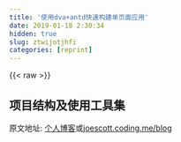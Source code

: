 ```yaml
---
title: '使用dva+antd快速构建单页面应用' 
date: 2019-01-18 2:30:34
hidden: true
slug: ztwijotjhfi
categories: [reprint]
---
```


{{< raw >}}

                    
<h2 id="articleHeader0">项目结构及使用工具集</h2>
<p>原文地址: <a href="http://www.mh611.com/blog/2017/03/23/build-app-with-dva-antd/" rel="nofollow noreferrer" target="_blank">个人博客</a>或<a href="http://joescott.coding.me/blog/2017/03/23/build-app-with-dva-antd/" rel="nofollow noreferrer" target="_blank">joescott.coding.me/blog</a></p>
<div class="widget-codetool" style="display:none;">
      <div class="widget-codetool--inner">
      <span class="selectCode code-tool" data-toggle="tooltip" data-placement="top" title="" data-original-title="全选"></span>
      <span type="button" class="copyCode code-tool" data-toggle="tooltip" data-placement="top" data-clipboard-text="`project
   |----- src    项目源代码
   |----- dist   项目编译目标
   |----- .roadhogrc 路霸运行配置文件
   |----- lumen_api RESTful api代码目录
   |----- mock   模拟数据服务目录


`src
  |---  index.js      入口js文件
  |---  index.html    项目入口html文件
  |---  router.js     路由文件
  |---  routes        子路由目录， 下面每个子路由使用一个单独的文件夹
  |---  components    组件目录，这里特指公共组件
  |---  models        model目录
  |---  services      服务目录
  |---  utils         工具包目录
  |---  constants.js  常量文件，这个文件其实可放入utils目录，然后统一暴露出去" title="" data-original-title="复制"></span>
      <span type="button" class="saveToNote code-tool" data-toggle="tooltip" data-placement="top" title="" data-original-title="放进笔记"></span>
      </div>
      </div><pre class="hljs 1c"><code>`project
   <span class="hljs-string">|----- src    项目源代码</span>
   <span class="hljs-string">|----- dist   项目编译目标</span>
   <span class="hljs-string">|----- .roadhogrc 路霸运行配置文件</span>
   <span class="hljs-string">|----- lumen_api RESTful api代码目录</span>
   <span class="hljs-string">|----- mock   模拟数据服务目录</span>


`src
  <span class="hljs-string">|---  index.js      入口js文件</span>
  <span class="hljs-string">|---  index.html    项目入口html文件</span>
  <span class="hljs-string">|---  router.js     路由文件</span>
  <span class="hljs-string">|---  routes        子路由目录， 下面每个子路由使用一个单独的文件夹</span>
  <span class="hljs-string">|---  components    组件目录，这里特指公共组件</span>
  <span class="hljs-string">|---  models        model目录</span>
  <span class="hljs-string">|---  services      服务目录</span>
  <span class="hljs-string">|---  utils         工具包目录</span>
  <span class="hljs-string">|---  constants.js  常量文件，这个文件其实可放入utils目录，然后统一暴露出去</span></code></pre>
<p>以上是项目中的总体目录结构。 下面详细介绍几个重要部分的结构。</p>
<p>此应用是当入口应用，入口在src/index.js， 配置在.roadhogrc中，当然roadhog还支持多入口模式，这里不涉及。</p>
<h2 id="articleHeader1">组件系统</h2>
<p>项目中组件分为两大类, 容器组件和呈现组件。</p>
<h3 id="articleHeader2">容器组件</h3>
<p>容器组件对应于每个独立的route页面。每个容器组件都维护一个相关的state, 所有的state改变都由容器最终执行。容器组件负责向其子组件(呈现组件)分配属性(props)。</p>
<p>该项目中，所有子组件仅作呈现组件，没有state, 只有从父级组件传递下来的props。state由容器组件统一管理，然后分发到子组件中。</p>
<p>容器组件在该项目中以路由组件的形式存在，存放在src/routes下面对应的子目录中。每个容器组件使用的子组件(非共享的)都在路由组件目录中存放。而使用到的公共组件则存放在components目录下面。例如公共组件提供数据表的包装，下拉操作控件包装等等，在多个容器组件的子组件中会用到。都被抽离到components目录中。</p>
<p>容器组件的范本如下:</p>
<div class="widget-codetool" style="display:none;">
      <div class="widget-codetool--inner">
      <span class="selectCode code-tool" data-toggle="tooltip" data-placement="top" title="" data-original-title="全选"></span>
      <span type="button" class="copyCode code-tool" data-toggle="tooltip" data-placement="top" data-clipboard-text="// routes/users/index.js
import React, { PropTypes } from 'react'
import { RouterRedux } from 'dva/router'
import { connect } from 'dva'
function Users({ location, dispatch, users, loading }) {
}
Users.propTypes = {
  menus: PropTypes.object,
  // ...
}
function mapStateToProps(state) {
  return {
    users: state.users,
    loading: state.loading.models.users,
  }
}
export default connect(mapStateToProps)(Users)" title="" data-original-title="复制"></span>
      <span type="button" class="saveToNote code-tool" data-toggle="tooltip" data-placement="top" title="" data-original-title="放进笔记"></span>
      </div>
      </div><pre class="hljs javascript"><code><span class="hljs-comment">// routes/users/index.js</span>
<span class="hljs-keyword">import</span> React, { PropTypes } <span class="hljs-keyword">from</span> <span class="hljs-string">'react'</span>
<span class="hljs-keyword">import</span> { RouterRedux } <span class="hljs-keyword">from</span> <span class="hljs-string">'dva/router'</span>
<span class="hljs-keyword">import</span> { connect } <span class="hljs-keyword">from</span> <span class="hljs-string">'dva'</span>
<span class="hljs-function"><span class="hljs-keyword">function</span> <span class="hljs-title">Users</span>(<span class="hljs-params">{ location, dispatch, users, loading }</span>) </span>{
}
Users.propTypes = {
  <span class="hljs-attr">menus</span>: PropTypes.object,
  <span class="hljs-comment">// ...</span>
}
<span class="hljs-function"><span class="hljs-keyword">function</span> <span class="hljs-title">mapStateToProps</span>(<span class="hljs-params">state</span>) </span>{
  <span class="hljs-keyword">return</span> {
    <span class="hljs-attr">users</span>: state.users,
    <span class="hljs-attr">loading</span>: state.loading.models.users,
  }
}
<span class="hljs-keyword">export</span> <span class="hljs-keyword">default</span> connect(mapStateToProps)(Users)</code></pre>
<p>创建一个类Users, 接收一些参数，用于类自己使用，后面会通过connect将state联系给这些参数。<br>设置类的propTypes, 编译的时候会对属性进行检查，发现类型错误，编译失败。确保项目质量。</p>
<p>将state和类的属性联系起来， 通过connect方法来实现导出组件</p>
<h3 id="articleHeader3">呈现组件</h3>
<p>项目中的呈现组件根据共享特性，分别存放于routers目录和components目录中。它们是无state组件，只从父组件获取到props。比如容器组件向呈现组件传入state相关的部分属性和相应的操作方法给呈现组件的props, 一级级递归传下去。 而子组件的交互产生改变state的操作，则由子组件沿原路上传回给容器组件，最终由容器组件的具体方法来触发state的同步，以及UI的更新。</p>
<p>呈现组件的范本如下:</p>
<div class="widget-codetool" style="display:none;">
      <div class="widget-codetool--inner">
      <span class="selectCode code-tool" data-toggle="tooltip" data-placement="top" title="" data-original-title="全选"></span>
      <span type="button" class="copyCode code-tool" data-toggle="tooltip" data-placement="top" data-clipboard-text="import React, { PropTypes } from 'react'
// ...
function XView ({
  prop1,
  prop2,
  prop3,
  // ...
}) => {
  // create XView propOpts
  const propOpts = {
    p1,
    p2,
    // ...
  }
  return (
    <div {...propOpts}>
     <div>something to render</div>
    </div>
  )
}
XView.propTypes = {
  // ...
}
export default XView" title="" data-original-title="复制"></span>
      <span type="button" class="saveToNote code-tool" data-toggle="tooltip" data-placement="top" title="" data-original-title="放进笔记"></span>
      </div>
      </div><pre class="hljs javascript"><code><span class="hljs-keyword">import</span> React, { PropTypes } <span class="hljs-keyword">from</span> <span class="hljs-string">'react'</span>
<span class="hljs-comment">// ...</span>
<span class="hljs-function"><span class="hljs-keyword">function</span> <span class="hljs-title">XView</span> (<span class="hljs-params">{
  prop1,
  prop2,
  prop3,
  <span class="hljs-regexp">//</span> ...
}</span>) =&gt; </span>{
  <span class="hljs-comment">// create XView propOpts</span>
  <span class="hljs-keyword">const</span> propOpts = {
    p1,
    p2,
    <span class="hljs-comment">// ...</span>
  }
  <span class="hljs-keyword">return</span> (
    <span class="xml"><span class="hljs-tag">&lt;<span class="hljs-name">div</span> {<span class="hljs-attr">...propOpts</span>}&gt;</span>
     <span class="hljs-tag">&lt;<span class="hljs-name">div</span>&gt;</span>something to render<span class="hljs-tag">&lt;/<span class="hljs-name">div</span>&gt;</span>
    <span class="hljs-tag">&lt;/<span class="hljs-name">div</span>&gt;</span></span>
  )
}
XView.propTypes = {
  <span class="hljs-comment">// ...</span>
}
<span class="hljs-keyword">export</span> <span class="hljs-keyword">default</span> XView</code></pre>
<p>呈现组件和容器组件相比，就是没有使用connect进行state到prop建立联系。这很正常，因为呈现组件是无状态的的，它只有属性，从父层传下来的属性而已。</p>
<p>有了这样的呈现组件，那么就可以直接在父层调用:</p>
<div class="widget-codetool" style="display:none;">
      <div class="widget-codetool--inner">
      <span class="selectCode code-tool" data-toggle="tooltip" data-placement="top" title="" data-original-title="全选"></span>
      <span type="button" class="copyCode code-tool" data-toggle="tooltip" data-placement="top" data-clipboard-text="<XView {...props}>
</XView>" title="" data-original-title="复制"></span>
      <span type="button" class="saveToNote code-tool" data-toggle="tooltip" data-placement="top" title="" data-original-title="放进笔记"></span>
      </div>
      </div><pre class="hljs dust"><code><span class="xml"><span class="hljs-tag">&lt;<span class="hljs-name">XView</span> </span></span><span class="hljs-template-variable">{...props}</span><span class="xml"><span class="hljs-tag">&gt;</span>
<span class="hljs-tag">&lt;/<span class="hljs-name">XView</span>&gt;</span></span></code></pre>
<p>XView调用的时候，属性props会作为XView类构造函数的输入。</p>
<h2 id="articleHeader4">模型系统</h2>
<p>该应用的模型model按业务维度设计。模型设计有两种实现方式:</p>
<ul>
<li><p>按数据维度设计: 抽离数据和相关操作的方法。 只关心数据本身，至于使用数据模型的组件所遇到的状态管理则与模型无关，而是作为组件自身的state来维护。</p></li>
<li><p>按照业务维度设计: 将数据和使用数据强关联组件中的状态抽象成model的方法。</p></li>
</ul>
<p>该应用使用后者。</p>
<p>模型位于src/models, 每个独立的route都对应一个model, 每个model包含如下属性:</p>
<ul>
<li><p>namespace: 模型的命名空间，这个是必须的，而且在同一个应用中每个模型的该属性是唯一的。使用可读性较强的词语作namespace, 比如users, categories, menus之类的。</p></li>
<li><p>state: 与具体route相关的所有状态数据结构存放在该属性中。比如数据列表，当前操作项，弹出层的显隐状态等等都可以保存在该属性中。</p></li>
<li><p>subscriptions: 该属性是dva的8个核心概念之一。 该属性存放从源获取数据的设置。 比如当pathname和给定的名称匹配的时候，执行什么操作之类的设置。</p></li>
<li><p>effects: 该属性存放的是异步操作的一些方法。从词语字面意思理解来说，是副作用，就是请求非幂等性的。比如异步获取数据列表、异步更新、异步插入、异步删除等等操作。</p></li>
<li><p>reducers: 该属性存放的是对state的合并方法。基本上就是将新的state值合并到原来的state中, 以达到state的同步。reducer的含义就是多个合并返回一个的意思。</p></li>
</ul>
<p>除了上面的几个属性外，需要另外注意几个方法的使用:</p>
<ul>
<li><p>select: 从state中查找所需的子state属性。该方法参数为state, 返回一个子state对象。</p></li>
<li><p>put: 创建一条effect信息, 指示middleware发起一个action到Store. put({type: ‘xxxx’, payload: {"}}")</p></li>
<li><p>call: 创建一条effect信息，指示middleware使用args作为fn的参数执行，例如call(services.create, payload)</p></li>
</ul>
<p>基本的model范本如下:</p>
<div class="widget-codetool" style="display:none;">
      <div class="widget-codetool--inner">
      <span class="selectCode code-tool" data-toggle="tooltip" data-placement="top" title="" data-original-title="全选"></span>
      <span type="button" class="copyCode code-tool" data-toggle="tooltip" data-placement="top" data-clipboard-text="// models/users.js
export default {
  namespace: 'users',
  state: {},
  subscriptions: {},
  effects: {},
  reducers: {}
}" title="" data-original-title="复制"></span>
      <span type="button" class="saveToNote code-tool" data-toggle="tooltip" data-placement="top" title="" data-original-title="放进笔记"></span>
      </div>
      </div><pre class="hljs less"><code><span class="hljs-comment">// models/users.js</span>
<span class="hljs-selector-tag">export</span> <span class="hljs-selector-tag">default</span> {
  <span class="hljs-attribute">namespace</span>: <span class="hljs-string">'users'</span>,
  <span class="hljs-attribute">state</span>: {},
  <span class="hljs-attribute">subscriptions</span>: {},
  <span class="hljs-attribute">effects</span>: {},
  <span class="hljs-attribute">reducers</span>: {}
}</code></pre>
<h2 id="articleHeader5">服务(services)</h2>
<p>有了上面的两个部分，基本的静态交互已经就绪，就剩下和真正的或模拟的API交互了，这部分抽离为services, 即services提供异步数据获取。<br>每个services对应一个route的操作集合，比如query查询列表，update更新记录，create新增记录，delete删除记录。</p>
<p>这个层面的设计，相对比较简单，直接在utils中包装一个request类，提供fetch或ajax功能，然后services中直接将请求参数传入相应方法即可。返回请求的结果Promise。</p>
<h3 id="articleHeader6">mock服务</h3>
<p>roadhog使用json作为运行时配置，它提供了代理的配置，简单配置如下:</p>
<div class="widget-codetool" style="display:none;">
      <div class="widget-codetool--inner">
      <span class="selectCode code-tool" data-toggle="tooltip" data-placement="top" title="" data-original-title="全选"></span>
      <span type="button" class="copyCode code-tool" data-toggle="tooltip" data-placement="top" data-clipboard-text="  &quot;proxy&quot;: {
    &quot;/api&quot;: {
      &quot;target&quot;: &quot;http://localhost:3004/&quot;,
//      &quot;target&quot;: &quot;http://192.168.200.30:8099/api&quot;,
      &quot;changeOrigin&quot;: true,
      &quot;pathRewrite&quot;: { &quot;^/api&quot; : &quot;&quot; }
    }
  }" title="" data-original-title="复制"></span>
      <span type="button" class="saveToNote code-tool" data-toggle="tooltip" data-placement="top" title="" data-original-title="放进笔记"></span>
      </div>
      </div><pre class="hljs xquery"><code>  <span class="hljs-string">"proxy"</span>: {
    <span class="hljs-string">"/api"</span>: {
      <span class="hljs-string">"target"</span>: <span class="hljs-string">"http://localhost:3004/"</span>,
//      <span class="hljs-string">"target"</span>: <span class="hljs-string">"http://192.168.200.30:8099/api"</span>,
      <span class="hljs-string">"changeOrigin"</span>: true,
      <span class="hljs-string">"pathRewrite"</span>: { <span class="hljs-string">"^/api"</span> : <span class="hljs-string">""</span> }
    }
  }</code></pre>
<p>比如使用json-server+mockjs实现的mock服务，启动端口号为3004， 那么使用target指向3004端口，那么请求/api/xxx的时候就进入json-server提供的mock服务。</p>
<p>另外如果和api服务连调的话，同样可以将target指向真实api服务的base url。 例如上面注释掉的那行。</p>
<p>而在正式打包上线后，就不走proxy, 免配置修改，直接生效。</p>
<h3 id="articleHeader7">API设计</h3>
<p>API采用lumen微框架实现的restful api, 这块的不作过多介绍，如有兴趣自行搜索lumen官网查看, 或参照lumen_api中的代码来查看。</p>
<h2 id="articleHeader8">总结</h2>
<p>整个设计下来， 开发流畅性非常不错。 开发体验也非常好。 暂时该项目不支持less, 对图片的处理也稍逊色，后续待解决。</p>
<h2 id="articleHeader9">roadhog源码分析</h2>
<p>roadhog是对webpack功能作的一个封装，roadhog会读取自己的配置信息，然后转换为webpack的配置对象，最终调用webpack作项目打包。下面对roadhog源码作简单分析。</p>
<p>roadhog提供了三个命令:</p>
<ul>
<li><p>roadhog build: 构建production bundle</p></li>
<li><p>roadhog server: 启动开发环境</p></li>
<li><p>roadhog test: 启动测试</p></li>
</ul>
<div class="widget-codetool" style="display:none;">
      <div class="widget-codetool--inner">
      <span class="selectCode code-tool" data-toggle="tooltip" data-placement="top" title="" data-original-title="全选"></span>
      <span type="button" class="copyCode code-tool" data-toggle="tooltip" data-placement="top" data-clipboard-text="result = spawn.sync(
  'node',
  [require.resolve(`../lib/${script}`)].concat(args),
  { stdio: 'inherit' }
);
process.exit(result.status);" title="" data-original-title="复制"></span>
      <span type="button" class="saveToNote code-tool" data-toggle="tooltip" data-placement="top" title="" data-original-title="放进笔记"></span>
      </div>
      </div><pre class="hljs awk"><code>result = spawn.sync(
  <span class="hljs-string">'node'</span>,
  [require.resolve(`..<span class="hljs-regexp">/lib/</span><span class="hljs-variable">${script}</span>`)].concat(args),
  { stdio: <span class="hljs-string">'inherit'</span> }
);
process.<span class="hljs-keyword">exit</span>(result.status);</code></pre>
<p>上面代码中的script的值为build, server或test, 而args是roadhog命令后面的option选项。</p>
<div class="widget-codetool" style="display:none;">
      <div class="widget-codetool--inner">
      <span class="selectCode code-tool" data-toggle="tooltip" data-placement="top" title="" data-original-title="全选"></span>
      <span type="button" class="copyCode code-tool" data-toggle="tooltip" data-placement="top" data-clipboard-text="Options:
  --debug            Build without compress           [boolean] [default: false]
  --watch, -w        Watch file changes and rebuild   [boolean] [default: false]
  --output-path, -o  Specify output path                [string] [default: null]
  --analyze          Visualize and analyze your Webpack bundle.
                                                      [boolean] [default: false]
  -h                 Show help                                         [boolean]" title="" data-original-title="复制"></span>
      <span type="button" class="saveToNote code-tool" data-toggle="tooltip" data-placement="top" title="" data-original-title="放进笔记"></span>
      </div>
      </div><pre class="hljs n1ql"><code>Options:
  --debug            <span class="hljs-keyword">Build</span> without compress           [<span class="hljs-keyword">boolean</span>] [default: <span class="hljs-literal">false</span>]
  --watch, -w        Watch file changes <span class="hljs-keyword">and</span> rebuild   [<span class="hljs-keyword">boolean</span>] [default: <span class="hljs-literal">false</span>]
  --output-<span class="hljs-keyword">path</span>, -o  Specify output <span class="hljs-keyword">path</span>                [<span class="hljs-keyword">string</span>] [default: <span class="hljs-literal">null</span>]
  --<span class="hljs-keyword">analyze</span>          Visualize <span class="hljs-keyword">and</span> <span class="hljs-keyword">analyze</span> your Webpack bundle.
                                                      [<span class="hljs-keyword">boolean</span>] [default: <span class="hljs-literal">false</span>]
  -h                 <span class="hljs-keyword">Show</span> help                                         [<span class="hljs-keyword">boolean</span>]</code></pre>
<p>roadhog源码中还有一个异步post上报功能， 上报给阿里你当前的平台信息，git用户信息等。 不知道这个具体用于干啥的。 ^-^。<br>roadhog xxx实际上是调用lib/xxx.js执行具体任务。</p>
<p>我们下面先看看build.js的逻辑。</p>
<h3 id="articleHeader10">roadhog build</h3>
<p>build.js代码骨架如下:</p>
<div class="widget-codetool" style="display:none;">
      <div class="widget-codetool--inner">
      <span class="selectCode code-tool" data-toggle="tooltip" data-placement="top" title="" data-original-title="全选"></span>
      <span type="button" class="copyCode code-tool" data-toggle="tooltip" data-placement="top" data-clipboard-text="var _extends = Object.assign || function (target) {
  // Object.assign polyfill
}
exports.build = build;
process.env.NODE_ENV = 'production';
var argv = require('yargs').usage()
  .option()
  .option()
// ...
function build(argv) {
  // the body of the build
}
if (require.main === module) {
  build(_extends({}, argv, { cwd: process.cwd() }));
}" title="" data-original-title="复制"></span>
      <span type="button" class="saveToNote code-tool" data-toggle="tooltip" data-placement="top" title="" data-original-title="放进笔记"></span>
      </div>
      </div><pre class="hljs javascript"><code><span class="hljs-keyword">var</span> _extends = <span class="hljs-built_in">Object</span>.assign || <span class="hljs-function"><span class="hljs-keyword">function</span> (<span class="hljs-params">target</span>) </span>{
  <span class="hljs-comment">// Object.assign polyfill</span>
}
exports.build = build;
process.env.NODE_ENV = <span class="hljs-string">'production'</span>;
<span class="hljs-keyword">var</span> argv = <span class="hljs-built_in">require</span>(<span class="hljs-string">'yargs'</span>).usage()
  .option()
  .option()
<span class="hljs-comment">// ...</span>
<span class="hljs-function"><span class="hljs-keyword">function</span> <span class="hljs-title">build</span>(<span class="hljs-params">argv</span>) </span>{
  <span class="hljs-comment">// the body of the build</span>
}
<span class="hljs-keyword">if</span> (<span class="hljs-built_in">require</span>.main === <span class="hljs-built_in">module</span>) {
  build(_extends({}, argv, { <span class="hljs-attr">cwd</span>: process.cwd() }));
}</code></pre>
<p>注意这里require.main === module判断模块是否为应用的主模块，类似于python的if <strong>name</strong> == “__main__“。</p>
<p>也就是说roadhog build实际上就是调用了build.js暴露出去的build方法。</p>
<h3 id="articleHeader11">argv分析</h3>
<ul>
<li><p>debug: 布尔类型值，表示是否使用压缩模式构建</p></li>
<li><p>watch: 短选项名w, 表示观察文件的改动，然后重新构建</p></li>
<li><p>output-path: 别名o, 表示构建的目标地址， 默认为./dist目录。</p></li>
<li><p>analyze: 可视化并分析你的webpack打包</p></li>
<li><p>h: 显示帮助信息</p></li>
</ul>
<h3 id="articleHeader12">build函数分析</h3>
<p>path(lib/config/path.js)</p>
<p>该文件根据build.js当前工作目录，获取应用程序几个重要的相关文件或文件夹的绝对路径：</p>
<ul>
<li><p>appBuild: dist目录的绝对路径</p></li>
<li><p>appPublic: public目录的绝对路径</p></li>
<li><p>appPackageJson: package.json文件的绝对路径</p></li>
<li><p>appSrc: src源代码目录的绝对路径</p></li>
<li><p>appNodeModules: node_modules目录的绝对路径</p></li>
<li><p>ownNodeModules: roadhog自身的node_modules的绝对路径</p></li>
<li><p>resolveApp: 该函数接收一个相对路径，返回该目录相对应用程序目录的绝对路径</p></li>
<li><p>appDirectory: 应用程序所在目录的绝对路径</p></li>
<li><p>getConfig(lib/utils/getConfig.js)</p></li>
</ul>
<p>该方法根据环境获取应用程序当前目录下面的真实配置文件的内容:realGetConfig(‘.roadhogrc’, env, pkg, paths)。</p>
<p>默认使用.roadhogrc配置文件，env为当前环境模式，pkg为package.json文件内容，paths是上面的path相关的路径信息。</p>
<p>roadhog默认配置文件使用json格式的配置，允许在文件中使用注释:</p>
<div class="widget-codetool" style="display:none;">
      <div class="widget-codetool--inner">
      <span class="selectCode code-tool" data-toggle="tooltip" data-placement="top" title="" data-original-title="全选"></span>
      <span type="button" class="copyCode code-tool" data-toggle="tooltip" data-placement="top" data-clipboard-text="return (0, _parseJsonPretty2.default)((0, _stripJsonComments2.default)((0, _fs.readFileSync)(rcConfig, 'utf-8')), './roadhogrc');" title="" data-original-title="复制"></span>
      <span type="button" class="saveToNote code-tool" data-toggle="tooltip" data-placement="top" title="" data-original-title="放进笔记"></span>
      </div>
      </div><pre class="hljs lisp"><code style="word-break: break-word; white-space: initial;">return (<span class="hljs-number">0</span>, _parseJsonPretty2.default)((<span class="hljs-number">0</span>, _stripJsonComments2.default)((<span class="hljs-number">0</span>, _fs.readFileSync)(<span class="hljs-name">rcConfig</span>, 'utf-8')), './roadhogrc')<span class="hljs-comment">;</span></code></pre>
<p>另外如果不使用.roadhogrc这种配置文件，还可以使用.roadhogrc.js文件，使用纯js来实现配置。返回一个配置对象就可以了。</p>
<p>使用.js配置文件可以允许在配置中使用js变量和方法。灵活度还是蛮高的。</p>
<p>如果两者都没有，roadhog依然可以正常使用，自定义配置对象为空对象而已。</p>
<p>另外配置文件中可以使用package.json中的包名称(name)和版本信息(version)。 分别使用$npm_package_name变量和$npm_package_version变量。</p>
<p>另外如果是test环境模式，可以注册babel。这块通过lib/utils/registerBabel.js代码中实现的：</p>
<div class="widget-codetool" style="display:none;">
      <div class="widget-codetool--inner">
      <span class="selectCode code-tool" data-toggle="tooltip" data-placement="top" title="" data-original-title="全选"></span>
      <span type="button" class="copyCode code-tool" data-toggle="tooltip" data-placement="top" data-clipboard-text="require('babel-register')({
  only: ...
  presets: ...
  plugins: ...
  babelrc: ...
})" title="" data-original-title="复制"></span>
      <span type="button" class="saveToNote code-tool" data-toggle="tooltip" data-placement="top" title="" data-original-title="放进笔记"></span>
      </div>
      </div><pre class="hljs lasso"><code><span class="hljs-keyword">require</span>(<span class="hljs-string">'babel-register'</span>)({
  only: <span class="hljs-params">...</span>
  presets: <span class="hljs-params">...</span>
  plugins: <span class="hljs-params">...</span>
  babelrc: <span class="hljs-params">...</span>
})</code></pre>
<p>roadhog配置转webpack配置</p>
<p>在获取了roadhog配置之后，就会将roadhog的配置转换成webpack的配置对象，毕竟底层使用的是webpack来打包的。<br>roadhog将命令选项(argv), 应用构建目录(appBuild), 自有配置(.roadhogrc内容)和应用程序的路径信息合并到默认的webpack.config.prod.js中。</p>
<p>webpack.config.prod.js返回一个函数，该函数返回合并后的webpack对象。</p>
<div class="widget-codetool" style="display:none;">
      <div class="widget-codetool--inner">
      <span class="selectCode code-tool" data-toggle="tooltip" data-placement="top" title="" data-original-title="全选"></span>
      <span type="button" class="copyCode code-tool" data-toggle="tooltip" data-placement="top" data-clipboard-text="// lib/config/webpack.config.prod.js
export default function(args, appBuild, config, paths) {
  return {
    bail: true,
    entry: xxxx
    // ...
  }
}" title="" data-original-title="复制"></span>
      <span type="button" class="saveToNote code-tool" data-toggle="tooltip" data-placement="top" title="" data-original-title="放进笔记"></span>
      </div>
      </div><pre class="hljs javascript"><code><span class="hljs-comment">// lib/config/webpack.config.prod.js</span>
<span class="hljs-keyword">export</span> <span class="hljs-keyword">default</span> <span class="hljs-function"><span class="hljs-keyword">function</span>(<span class="hljs-params">args, appBuild, config, paths</span>) </span>{
  <span class="hljs-keyword">return</span> {
    <span class="hljs-attr">bail</span>: <span class="hljs-literal">true</span>,
    <span class="hljs-attr">entry</span>: xxxx
    <span class="hljs-comment">// ...</span>
  }
}</code></pre>
<p>roadhog除了提供默认的webpack配置，还支持用户自定义webpack配置覆盖roadhog默认配置， 在项目根目录下面建立webpack.config.js文件，该文件的模版如下:</p>
<div class="widget-codetool" style="display:none;">
      <div class="widget-codetool--inner">
      <span class="selectCode code-tool" data-toggle="tooltip" data-placement="top" title="" data-original-title="全选"></span>
      <span type="button" class="copyCode code-tool" data-toggle="tooltip" data-placement="top" data-clipboard-text="export default function (config, env) {
  const newConfig = {};
  // merge or override
  return newConfig;
}" title="" data-original-title="复制"></span>
      <span type="button" class="saveToNote code-tool" data-toggle="tooltip" data-placement="top" title="" data-original-title="放进笔记"></span>
      </div>
      </div><pre class="hljs haxe"><code>export <span class="hljs-keyword">default</span> <span class="hljs-function"><span class="hljs-keyword">function</span> </span>(config, env) {
  const <span class="hljs-keyword">new</span><span class="hljs-type">Config</span> = {};
  <span class="hljs-comment">// merge or override</span>
  <span class="hljs-keyword">return</span> <span class="hljs-keyword">new</span><span class="hljs-type">Config</span>;
}</code></pre>
<p>接收的config为roadhog合并默认配置后的配置对象， env是环境模式。</p>
<p>也就是说完全可以利用所有webpack的功能来实现。</p>
<h4>构建过程</h4>
<p>在构建之前，先递归读取构建目录中之前所有的.js文件和.css文件，记录原始文件尺寸, 并清理原来的构建目录中的文件。 然后将这些尺寸信息传入构建过程，进行真实构建。</p>
<p>realBuild</p>
<p>真实构建函数实现非常简单，代码如下:</p>
<div class="widget-codetool" style="display:none;">
      <div class="widget-codetool--inner">
      <span class="selectCode code-tool" data-toggle="tooltip" data-placement="top" title="" data-original-title="全选"></span>
      <span type="button" class="copyCode code-tool" data-toggle="tooltip" data-placement="top" data-clipboard-text="function realBuild(previousSizeMap, resolve, argv) {
  if (argv.debug) {
    console.log('不压缩的方式构建');
  } else {
    console.log('优化的方式构建');
  }
  var compiler = (0, _webpack2.default)(config);
  var done = doneHandler.bind(null, previousSizeMap, argv, resolve);
  if (argv.watch) {
    compiler.watch(200, done);
  } else {
    compiler.run(done);
  }
}" title="" data-original-title="复制"></span>
      <span type="button" class="saveToNote code-tool" data-toggle="tooltip" data-placement="top" title="" data-original-title="放进笔记"></span>
      </div>
      </div><pre class="hljs javascript"><code><span class="hljs-function"><span class="hljs-keyword">function</span> <span class="hljs-title">realBuild</span>(<span class="hljs-params">previousSizeMap, resolve, argv</span>) </span>{
  <span class="hljs-keyword">if</span> (argv.debug) {
    <span class="hljs-built_in">console</span>.log(<span class="hljs-string">'不压缩的方式构建'</span>);
  } <span class="hljs-keyword">else</span> {
    <span class="hljs-built_in">console</span>.log(<span class="hljs-string">'优化的方式构建'</span>);
  }
  <span class="hljs-keyword">var</span> compiler = (<span class="hljs-number">0</span>, _webpack2.default)(config);
  <span class="hljs-keyword">var</span> done = doneHandler.bind(<span class="hljs-literal">null</span>, previousSizeMap, argv, resolve);
  <span class="hljs-keyword">if</span> (argv.watch) {
    compiler.watch(<span class="hljs-number">200</span>, done);
  } <span class="hljs-keyword">else</span> {
    compiler.run(done);
  }
}</code></pre>
<p>到目前为止，roadhog的打包构建功能已经完全解读完了。归根结底就是webpack打包。</p>
<h1 id="articleHeader13">参考连接</h1>
<ul>
<li><p><a href="https://github.com/walkerqiao/dva-antd-demos" rel="nofollow noreferrer" target="_blank">项目代码</a></p></li>
<li><p><a href="https://github.com/dvajs/dva-docs/blob/master/v1/zh-cn/tutorial/04-" rel="nofollow noreferrer" target="_blank">组件设计方法</a></p></li>
<li><p><a href="http://leonshi.com/redux-saga-in-chinese/docs/api/index.html" rel="nofollow noreferrer" target="_blank">Redux-saga中文文档</a></p></li>
<li><p><a href="https://segmentfault.com/a/1190000005128101">ES6开发中的兼容性考虑</a></p></li>
</ul>

                
{{< /raw >}}

# 版权声明
本文资源来源互联网，仅供学习研究使用，版权归该资源的合法拥有者所有，

本文仅用于学习、研究和交流目的。转载请注明出处、完整链接以及原作者。

原作者若认为本站侵犯了您的版权，请联系我们，我们会立即删除！

## 原文标题
使用dva+antd快速构建单页面应用

## 原文链接
[https://segmentfault.com/a/1190000008819650](https://segmentfault.com/a/1190000008819650)


